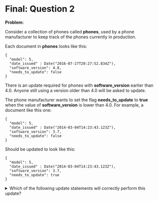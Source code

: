 Final: Question 2
=================

**Problem:**

Consider a collection of phones called **phones**, used by a phone manufacturer to keep track of the phones currently in production.

Each document in **phones** looks like this:

```
{
  "model": 5,
  "date_issued" : Date("2016-07-27T20:27:52.834Z"),
  "software_version": 4.8,
  "needs_to_update": false
}
```

There is an update required for phones with **software_version** earlier than 4.0. Anyone still using a version older than 4.0 will be asked to update.

The phone manufacturer wants to set the flag **needs_to_update** to **true** when the value of **software_version** is lower than 4.0. For example, a document like this one:

```
{
  "model": 5,
  "date_issued" : Date("2014-03-04T14:23:43.123Z"),
  "software_version": 3.7,
  "needs_to_update": false
}
```

Should be updated to look like this:

```
{
  "model": 5,
  "date_issued" : Date("2014-03-04T14:23:43.123Z"),
  "software_version": 3.7,
  "needs_to_update": true
}
```

<details>
  <summary>Which of the following update statements will correctly perform this update?</summary>
   Answer: phones.updateMany( { software_version: { "$lt": 4.0 } },
                              { "$set": { needs_to_update: true } } )
</details>
